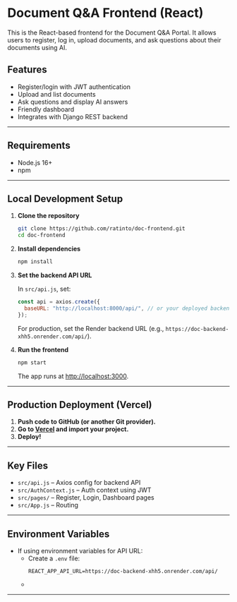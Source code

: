 # Document Q&A Frontend (React)

This is the React-based frontend for the Document Q&A Portal. It allows users to register, log in, upload documents, and ask questions about their documents using AI.

## Features

- Register/login with JWT authentication
- Upload and list documents
- Ask questions and display AI answers
- Friendly dashboard
- Integrates with Django REST backend

---

## Requirements

- Node.js 16+
- npm

---

## Local Development Setup

1. **Clone the repository**
    ```bash
    git clone https://github.com/ratinto/doc-frontend.git
    cd doc-frontend
    ```

2. **Install dependencies**
    ```bash
    npm install
    ```

3. **Set the backend API URL**

    In `src/api.js`, set:
    ```js
    const api = axios.create({
      baseURL: "http://localhost:8000/api/", // or your deployed backend URL
    });
    ```

    For production, set the Render backend URL (e.g., `https://doc-backend-xhh5.onrender.com/api/`).

4. **Run the frontend**
    ```bash
    npm start
    ```
    The app runs at [http://localhost:3000](http://localhost:3000).

---

## Production Deployment (Vercel)

1. **Push code to GitHub (or another Git provider).**
2. **Go to [Vercel](https://vercel.com/) and import your project.**
4. **Deploy!**

---

## Key Files

- `src/api.js` – Axios config for backend API
- `src/AuthContext.js` – Auth context using JWT
- `src/pages/` – Register, Login, Dashboard pages
- `src/App.js` – Routing

---

## Environment Variables

- If using environment variables for API URL:
    - Create a `.env` file:
      ```
      REACT_APP_API_URL=https://doc-backend-xhh5.onrender.com/api/
      ```
    -
---

